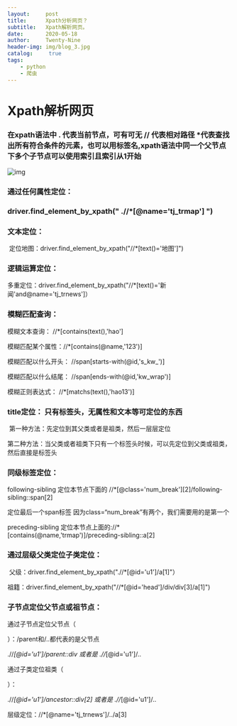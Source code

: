 ```yaml
---
layout:     post
title:      Xpath分析网页？
subtitle:   Xpath解析网页。
date:       2020-05-18
author:     Twenty-Nine
header-img: img/blog_3.jpg
catalog: 	 true
tags:
    - python
    - 爬虫
---
```


# Xpath解析网页

### 在xpath语法中   . 代表当前节点，可有可无   // 代表相对路径 *代表查找出所有符合条件的元素，也可以用标签名,xpath语法中同一个父节点下多个子节点可以使用索引且索引从1开始

 

![img](https://img-blog.csdn.net/20180819170519316?watermark/2/text/aHR0cHM6Ly9ibG9nLmNzZG4ubmV0L3FxXzQyNzE2NDIy/font/5a6L5L2T/fontsize/400/fill/I0JBQkFCMA==/dissolve/70)

### 通过任何属性定位：

###        driver.find_element_by_xpath(" .//*[@name='tj_trmap'] ")

### 文本定位：  

​       定位地图：driver.find_element_by_xpath("//*[text()='地图']")

### 逻辑运算定位：

   多重定位：driver.find_element_by_xpath("//*[text()='新闻'and@name='tj_trnews']）

### 模糊匹配查询：

模糊文本查询： //*[contains(text(),'hao']

模糊匹配某个属性：//*[contains(@name,'123')]

模糊匹配以什么开头： //span[starts-with(@id,'s_kw_')]

模糊匹配以什么结尾： //span[ends-with(@id,'kw_wrap')]

模糊正则表达式： //*[matchs(text(),'hao13')]

### title定位： 只有标签头，无属性和文本等可定位的东西

​           第一种方法：先定位到其父类或者是祖类，然后一层层定位

​          第二种方法：当父类或者祖类下只有一个标签头时候，可以先定位到父类或祖类，然后直接是标签头

 

### 同级标签定位：

following-sibling 定位本节点下面的 //*[@class='num_break'][2]/following-sibling::span[2]

定位最后一个span标签 因为class=“num_break”有两个，我们需要用的是第一个

preceding-sibling 定位本节点上面的://*[contains(@name,'trmap')]/preceding-sibling::a[2]

### 通过层级父类定位子类定位：

​    父级：driver.find_element_by_xpath(".//*[@id='u1']/a[1]"）

​     祖籍：driver.find_element_by_xpath("//*[@id='head']/div/div[3]/a[1]")

### 子节点定位父节点或祖节点：

通过子节点定位父节点（<div class="head_wrapper">）：/parent和/..都代表的是父节点

.//*[@id='u1']/parent::div   或者是    .//*[@id='u1']/..

通过子类定位祖类（<div id="head">）：

.//*[@id='u1']/ancestor::div[2]   或者是   .//*[@id='u1']/..

层级定位：//*[@name='tj_trnews']/../a[3]

 

